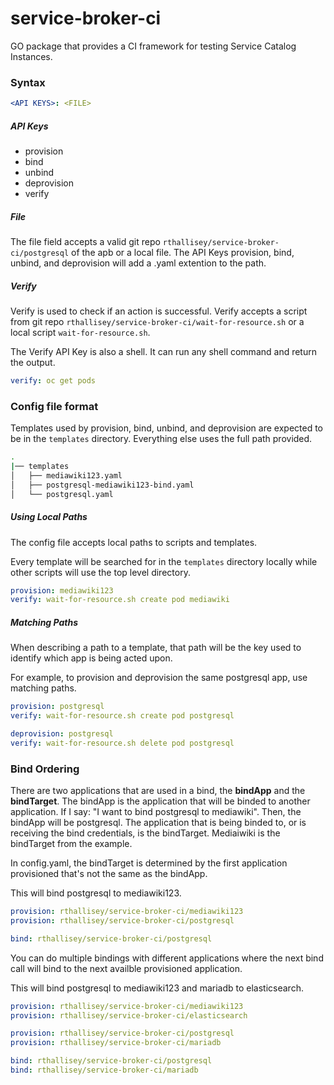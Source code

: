 # service-broker-ci
GO package that provides a CI framework for testing Service Catalog Instances.

### Syntax

```yaml
<API KEYS>: <FILE>
```


##### API Keys
- provision
- bind
- unbind
- deprovision
- verify


##### File
The file field accepts a valid git repo ```rthallisey/service-broker-ci/postgresql```
of the apb or a local file. The API Keys provision, bind, unbind, and
deprovision will add a .yaml extention to the path.


##### Verify
Verify is used to check if an action is successful.  Verify accepts a script
from git repo ```rthallisey/service-broker-ci/wait-for-resource.sh``` or a local
script ```wait-for-resource.sh```.

The Verify API Key is also a shell. It can run any shell command and return the
output.
```yaml
verify: oc get pods
```


### Config file format
Templates used by provision, bind, unbind, and deprovision are expected to be in
the ```templates``` directory. Everything else uses the full path provided.
```bash
.
|── templates
│   ├── mediawiki123.yaml
│   ├── postgresql-mediawiki123-bind.yaml
│   └── postgresql.yaml
```


##### Using Local Paths
The config file accepts local paths to scripts and templates.

Every template will be searched for in the ```templates``` directory locally
while other scripts will use the top level directory.
```yaml
provision: mediawiki123
verify: wait-for-resource.sh create pod mediawiki
```


##### Matching Paths
When describing a path to a template, that path will be the key used to identify
which app is being acted upon.

For example, to provision and deprovision the same postgresql app, use matching
paths.
```yaml
provision: postgresql
verify: wait-for-resource.sh create pod postgresql

deprovision: postgresql
verify: wait-for-resource.sh delete pod postgresql
```


### Bind Ordering
There are two applications that are used in a bind, the **bindApp** and the
**bindTarget**. The bindApp is the application that will be binded to another
application. If I say: "I want to bind postgresql to mediawiki". Then, the
bindApp will be postgresql. The application that is being binded to, or is
receiving the bind credentials, is the bindTarget. Mediaiwiki is the bindTarget
from the example.

In config.yaml, the bindTarget is determined by the first application
provisioned that's not the same as the bindApp.

This will bind postgresql to mediawiki123.
```yaml
provision: rthallisey/service-broker-ci/mediawiki123
provision: rthallisey/service-broker-ci/postgresql

bind: rthallisey/service-broker-ci/postgresql
```

You can do multiple bindings with different applications where the next bind
call will bind to the next availble provisioned application.

This will bind postgresql to mediawiki123 and mariadb to elasticsearch.
```yaml
provision: rthallisey/service-broker-ci/mediawiki123
provision: rthallisey/service-broker-ci/elasticsearch

provision: rthallisey/service-broker-ci/postgresql
provision: rthallisey/service-broker-ci/mariadb

bind: rthallisey/service-broker-ci/postgresql
bind: rthallisey/service-broker-ci/mariadb
```
